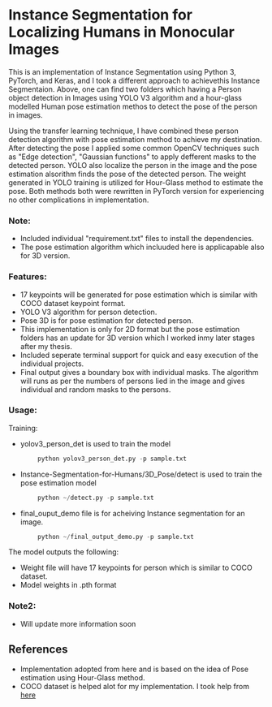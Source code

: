# Instance Segmentation for Localizing Humans in Monocular Images

This is an implementation of Instance Segmentation using Python 3, PyTorch, and Keras, and I took a different approach to achievethis Instance Segmentaion. Above, one can find two folders which having a Person object detection in Images using YOLO V3 algorithm and a hour-glass modelled Human pose estimation methos to detect the pose of the person in images.

Using the transfer learning technique, I have combined these person detection algorithm with pose estimation method to achieve my destination. After detecting the pose I applied some common OpenCV techniques such as "Edge detection", "Gaussian functions" to apply defferent masks to the detected person.
YOLO also localize the person in the image and the pose estimation alsorithm finds the pose of the detected person. The weight generated in YOLO training is utilized for Hour-Glass method to estimate the pose. Both methods both were rewritten in PyTorch version for experiencing no other complications in implementation. 
 

### Note:
+ Included individual "requirement.txt" files to install the dependencies.
+ The pose estimation algorithm which incluuded here is applicapable also for 3D version.

### Features:
+ 17 keypoints will be generated for pose estimation which is similar with COCO dataset keypoint format.
+ YOLO V3 algorithm for person detection.
+ Pose 3D is for pose estimation for detected person.
+ This implementation is only for 2D format but the pose estimation folders has an update for 3D version which I worked inmy later stages after my thesis.
+ Included seperate terminal support for quick and easy execution of the individual projects.
+ Final output gives a boundary box with individual masks. The algorithm will runs as per the numbers of persons lied in the image and gives individual and random masks to the persons.
### Usage:
Training:
+ yolov3_person_det is used to train the model
```python
        python yolov3_person_det.py -p sample.txt
```
+ Instance-Segmentation-for-Humans/3D_Pose/detect is used to train the pose estimation model
```python
        python ~/detect.py -p sample.txt
```
+ final_ouput_demo file is for acheiving Instance segmentation for an image.
```python
        python ~/final_output_demo.py -p sample.txt
```

The model outputs the following:
+ Weight file will have 17 keypoints for person which is similar to COCO dataset.
+ Model weights in .pth format

### Note2:
+ Will update more information soon

## References
+ Implementation adopted from here and is based on the idea of Pose estimation using Hour-Glass method.
+ COCO dataset is helped alot for my implementation. I took help from [here](https://www.immersivelimit.com/tutorials/create-coco-annotations-from-scratch)
